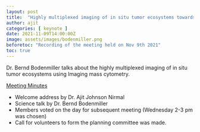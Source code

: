 ```yaml
---
layout: post
title:  "Highly multiplexed imaging of in situ tumor ecosystems towards precision medicine by Dr. Bernd Bodenmiller"
author: ajit
categories: [ keynote ]
date: 2021-11-09T14:00:00Z
image: assets/images/bodenmiller.png
beforetoc: "Recording of the meeting held on Nov 9th 2021"
toc: true
---
```


Dr. Bernd Bodenmiller talks about the highly multiplexed imaging of in situ tumor ecosystems using Imaging mass cytometry. 


<u> Meeting Minutes </u>
- Welcome address by Dr. Ajit Johnson Nirmal
- Science talk by Dr. Bernd Bodenmiller
- Members voted on the day for subsequent meeting (Wednesday 2-3 pm was chosen)
- Call for volunteers to form the planning committee was made. 